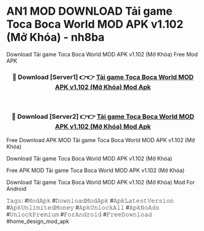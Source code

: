# AN1 MOD DOWNLOAD Tải game Toca Boca World MOD APK v1.102 (Mở Khóa) - nh8ba
Download Tải game Toca Boca World MOD APK v1.102 (Mở Khóa) Free Mod APK

<div align="center">
<h3>🔴 Download [Server1] 👉👉 <a href="https://apk-comot.site?title=Tải_game_Toca_Boca_World_MOD_APK_v1.102_(Mở_Khóa)">Tải game Toca Boca World MOD APK v1.102 (Mở Khóa) Mod Apk</a></h3><br>

<h3>🔴 Download [Server2] 👉👉 <a href="https://apk-comot.site?title=Tải_game_Toca_Boca_World_MOD_APK_v1.102_(Mở_Khóa)">Tải game Toca Boca World MOD APK v1.102 (Mở Khóa) Mod Apk</a></h3>
</div>


Free Download APK MOD Tải game Toca Boca World MOD APK v1.102 (Mở Khóa)

Download Tải game Toca Boca World MOD APK v1.102 (Mở Khóa) 

Free APK MOD Tải game Toca Boca World MOD APK v1.102 (Mở Khóa) 

Download Tải game Toca Boca World MOD APK v1.102 (Mở Khóa) Mod For Android

𝚃𝚊𝚐𝚜: #𝙼𝚘𝚍𝙰𝚙𝚔 #𝙳𝚘𝚠𝚗𝚕𝚘𝚊𝚍𝙼𝚘𝚍𝙰𝚙𝚔 #𝙰𝚙𝚔𝙻𝚊𝚝𝚎𝚜𝚝𝚅𝚎𝚛𝚜𝚒𝚘𝚗 #𝙰𝚙𝚔𝚄𝚗𝚕𝚒𝚖𝚒𝚝𝚎𝚍𝙼𝚘𝚗𝚎𝚢 #𝙰𝚙𝚔𝚄𝚗𝚕𝚘𝚌𝚔𝙰𝚕𝚕 #𝙰𝚙𝚔𝙽𝚘𝙰𝚍𝚜 #𝚄𝚗𝚕𝚘𝚌𝚔𝙿𝚛𝚎𝚖𝚒𝚞𝚖 #𝙵𝚘𝚛𝙰𝚗𝚍𝚛𝚘𝚒𝚍 #𝙵𝚛𝚎𝚎𝙳𝚘𝚠𝚗𝚕𝚘𝚊𝚍 #home_design_mod_apk